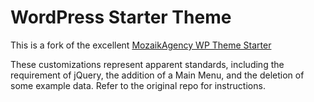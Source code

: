 # WordPress Starter Theme

This is a fork of the excellent [MozaikAgency WP Theme Starter](https://github.com/MozaikAgency/wp-theme-starter)

These customizations represent apparent standards, including the requirement of jQuery, the addition of a Main Menu, and the deletion of some example data. Refer to the original repo for instructions.
